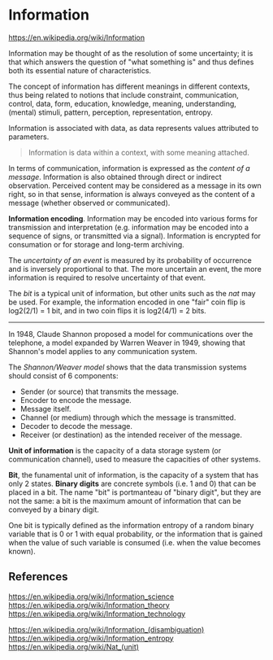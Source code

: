 # Information

https://en.wikipedia.org/wiki/Information

Information may be thought of as the resolution of some uncertainty; it is that which answers the question of "what something is" and thus defines both its essential nature of characteristics.

The concept of information has different meanings in different contexts, thus being related to notions that include constraint, communication, control, data, form, education, knowledge, meaning, understanding, (mental) stimuli, pattern, perception, representation, entropy.

Information is associated with data, as data represents values attributed to parameters.

> Information is data within a context, with some meaning attached.

In terms of communication, information is expressed as the *content of a message*. Information is also obtained through direct or indirect observation. Perceived content may be considered as a message in its own right, so in that sense, information is always conveyed as the content of a message (whether observed or communicated).

**Information encoding**. Information may be encoded into various forms for transmission and interpretation (e.g. information may be encoded into a sequence of signs, or transmitted via a signal). Information is encrypted for consumation or for storage and long-term archiving.

The *uncertainty of an event* is measured by its probability of occurrence and is inversely proportional to that. The more uncertain an event, the more information is required to resolve uncertainty of that event.

The *bit* is a typical unit of information, but other units such as the *nat* may be used. For example, the information encoded in one "fair" coin flip is log2(2/1) = 1 bit, and in two coin flips it is log2(4/1) = 2 bits.



---


In 1948, Claude Shannon proposed a model for communications over the telephone, a model expanded by Warren Weaver in 1949, showing that Shannon's model applies to any communication system.

The *Shannon/Weaver model* shows that the data transmission systems should consist of 6 components:
- Sender (or source) that transmits the message.
- Encoder to encode the message.
- Message itself.
- Channel (or medium) through which the message is transmitted.
- Decoder to decode the message.
- Receiver (or destination) as the intended receiver of the message.


**Unit of information** is the capacity of a data storage system (or communication channel), used to measure the capacities of other systems.

**Bit**, the funamental unit of information, is the capacity of a system that has only 2 states. **Binary digits** are concrete symbols (i.e. 1 and 0) that can be placed in a bit. The name "bit" is portmanteau of "binary digit", but they are not the same: a bit is the maximum amount of information that can be conveyed by a binary digit.

One bit is typically defined as the information entropy of a random binary variable that is 0 or 1 with equal probability, or the information that is gained when the value of such variable is consumed (i.e. when the value becomes known).



## References

https://en.wikipedia.org/wiki/Information_science
https://en.wikipedia.org/wiki/Information_theory
https://en.wikipedia.org/wiki/Information_technology

https://en.wikipedia.org/wiki/Information_(disambiguation)
https://en.wikipedia.org/wiki/Information_entropy
https://en.wikipedia.org/wiki/Nat_(unit)
